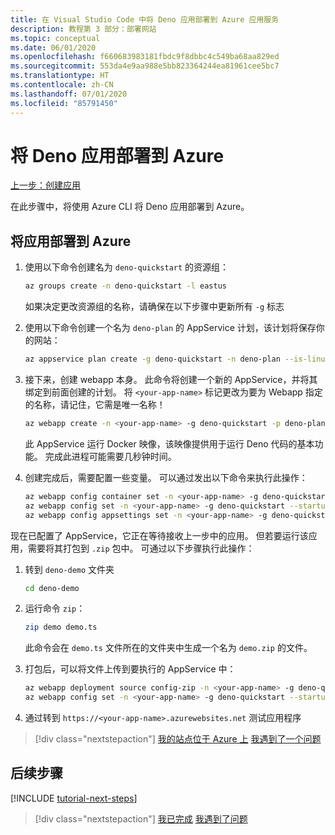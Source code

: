 ```yaml
---
title: 在 Visual Studio Code 中将 Deno 应用部署到 Azure 应用服务
description: 教程第 3 部分：部署网站
ms.topic: conceptual
ms.date: 06/01/2020
ms.openlocfilehash: f660683983181fbdc9f8dbbc4c549ba68aa829ed
ms.sourcegitcommit: 553da4e9aa988e5bb823364244ea81961cee5bc7
ms.translationtype: HT
ms.contentlocale: zh-CN
ms.lasthandoff: 07/01/2020
ms.locfileid: "85791450"
---
```

# <a name="deploy-deno-apps-to-azure"></a>将 Deno 应用部署到 Azure

[上一步：创建应用](tutorial-visual-studio-code-azure-app-service-deno-02.md)

在此步骤中，将使用 Azure CLI 将 Deno 应用部署到 Azure。

## <a name="deploy-the-app-to-azure"></a>将应用部署到 Azure

1. 使用以下命令创建名为 `deno-quickstart` 的资源组：

    ```bash
    az groups create -n deno-quickstart -l eastus
    ```

    如果决定更改资源组的名称，请确保在以下步骤中更新所有 `-g` 标志

1. 使用以下命令创建一个名为 `deno-plan` 的 AppService 计划，该计划将保存你的网站：

    ```bash
    az appservice plan create -g deno-quickstart -n deno-plan --is-linux
    ```

1. 接下来，创建 webapp 本身。 此命令将创建一个新的 AppService，并将其绑定到前面创建的计划。 将 `<your-app-name>` 标记更改为要为 Webapp 指定的名称，请记住，它需是唯一名称！

    ```bash
    az webapp create -n <your-app-name> -g deno-quickstart -p deno-plan -i anthonychu/azure-webapps-deno:1.0.2
    ```

    此 AppService 运行 Docker 映像，该映像提供用于运行 Deno 代码的基本功能。 完成此进程可能需要几秒钟时间。

1. 创建完成后，需要配置一些变量。 可以通过发出以下命令来执行此操作：

    ```bash
    az webapp config container set -n <your-app-name> -g deno-quickstart -i anthonychu/azure-webapps-deno:1.0.2 -r 'https://index.docker.io' -u '' -p  '' -t true && \
    az webapp config set -n <your-app-name> -g deno-quickstart --startup-file '' && \
    az webapp config appsettings set -n <your-app-name> -g deno-quickstart --settings WEBSITE_RUN_FROM_PACKAGE=1 WEBSITES_ENABLE_APP_SERVICE_STORAGE=true
    ```

现在已配置了 AppService，它正在等待接收上一步中的应用。 但若要运行该应用，需要将其打包到 `.zip` 包中。 可通过以下步骤执行此操作：

1. 转到 `deno-demo` 文件夹

    ```bash
    cd deno-demo
    ```

1. 运行命令 `zip`：

    ```bash
    zip demo demo.ts
    ```

    此命令会在 `demo.ts` 文件所在的文件夹中生成一个名为 `demo.zip` 的文件。

1. 打包后，可以将文件上传到要执行的 AppService 中：

    ```bash
    az webapp deployment source config-zip -n <your-app-name> -g deno-quickstart --src ./demo.zip && \
    az webapp config set -n <your-app-name> -g deno-quickstart --startup-file 'deno run --allow-net demo.ts'
    ```

1. 通过转到 `https://<your-app-name>.azurewebsites.net` 测试应用程序

> [!div class="nextstepaction"]
> [我的站点位于 Azure 上](tutorial-visual-studio-code-azure-app-service-deno-04.md) [我遇到了一个问题](https://www.research.net/r/PWZWZ52?tutorial=deno-deployment-azureappservice&step=deploy-app)

## <a name="next-steps"></a>后续步骤

[!INCLUDE [tutorial-next-steps](includes/tutorial-next-steps.md)]

> [!div class="nextstepaction"]
> [我已完成](node-howto-deploy-web-app.md) [我遇到了问题](https://www.research.net/r/PWZWZ52?tutorial=deno-deployment-azureappservice&step=clean-up-resources)
